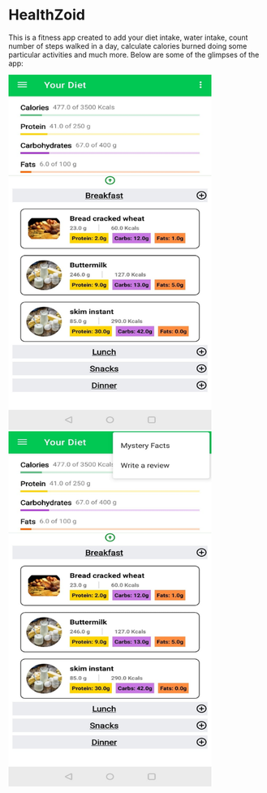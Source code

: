 # HealthZoid
This is a fitness app created to add your diet intake, water intake, count number of steps walked in a day, calculate calories burned doing some particular activities and much more. Below are some of the glimpses of the app:

<img src="https://github.com/sanchitvasdev/HealthZoid/blob/master/Daily%20intake%201.jpeg" style="width: 400px; height: 700px; margin-right: 10px"><img src="https://github.com/sanchitvasdev/HealthZoid/blob/master/Daily%20intake%202.jpeg" style="width: 400px; height: 700px">

